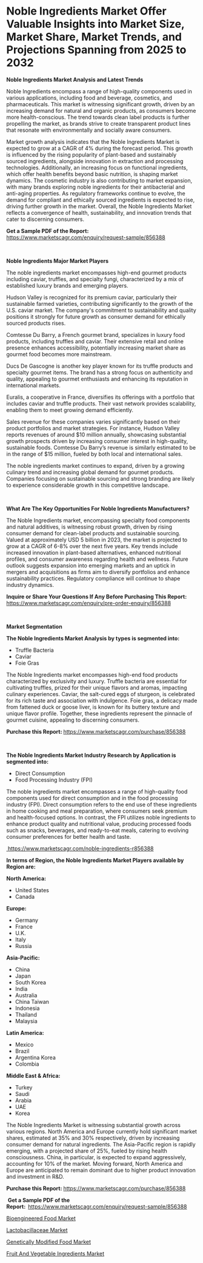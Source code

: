 <p><h1>Noble Ingredients Market Offer Valuable Insights into Market Size, Market Share, Market Trends, and Projections Spanning from 2025 to 2032</h1></p><p><strong>Noble Ingredients Market Analysis and Latest Trends</strong></p>
<p><p>Noble Ingredients encompass a range of high-quality components used in various applications, including food and beverage, cosmetics, and pharmaceuticals. This market is witnessing significant growth, driven by an increasing demand for natural and organic products, as consumers become more health-conscious. The trend towards clean label products is further propelling the market, as brands strive to create transparent product lines that resonate with environmentally and socially aware consumers.</p><p>Market growth analysis indicates that the Noble Ingredients Market is expected to grow at a CAGR of 4% during the forecast period. This growth is influenced by the rising popularity of plant-based and sustainably sourced ingredients, alongside innovation in extraction and processing technologies. Additionally, an increasing focus on functional ingredients, which offer health benefits beyond basic nutrition, is shaping market dynamics. The cosmetic industry is also contributing to market expansion, with many brands exploring noble ingredients for their antibacterial and anti-aging properties. As regulatory frameworks continue to evolve, the demand for compliant and ethically sourced ingredients is expected to rise, driving further growth in the market. Overall, the Noble Ingredients Market reflects a convergence of health, sustainability, and innovation trends that cater to discerning consumers.</p></p>
<p><strong>Get a Sample PDF of the Report:&nbsp;</strong> <a href="https://www.marketscagr.com/enquiry/request-sample/856388?utm_campaign=1944&utm_medium=2&utm_source=Github&utm_content=ia&utm_term=07042025&utm_id=noble-ingredients">https://www.marketscagr.com/enquiry/request-sample/856388</a></p>
<p>&nbsp;</p>
<p><strong>Noble Ingredients Major Market Players</strong></p>
<p><p>The noble ingredients market encompasses high-end gourmet products including caviar, truffles, and specialty fungi, characterized by a mix of established luxury brands and emerging players. </p><p>Hudson Valley is recognized for its premium caviar, particularly their sustainable farmed varieties, contributing significantly to the growth of the U.S. caviar market. The company's commitment to sustainability and quality positions it strongly for future growth as consumer demand for ethically sourced products rises.</p><p>Comtesse Du Barry, a French gourmet brand, specializes in luxury food products, including truffles and caviar. Their extensive retail and online presence enhances accessibility, potentially increasing market share as gourmet food becomes more mainstream.</p><p>Ducs De Gascogne is another key player known for its truffle products and specialty gourmet items. The brand has a strong focus on authenticity and quality, appealing to gourmet enthusiasts and enhancing its reputation in international markets.</p><p>Euralis, a cooperative in France, diversifies its offerings with a portfolio that includes caviar and truffle products. Their vast network provides scalability, enabling them to meet growing demand efficiently.</p><p>Sales revenue for these companies varies significantly based on their product portfolios and market strategies. For instance, Hudson Valley reports revenues of around $10 million annually, showcasing substantial growth prospects driven by increasing consumer interest in high-quality, sustainable foods. Comtesse Du Barry’s revenue is similarly estimated to be in the range of $15 million, fueled by both local and international sales.</p><p>The noble ingredients market continues to expand, driven by a growing culinary trend and increasing global demand for gourmet products. Companies focusing on sustainable sourcing and strong branding are likely to experience considerable growth in this competitive landscape.</p></p>
<p>&nbsp;</p>
<p><strong>What Are The Key Opportunities For Noble Ingredients Manufacturers?</strong></p>
<p><p>The Noble Ingredients market, encompassing specialty food components and natural additives, is witnessing robust growth, driven by rising consumer demand for clean-label products and sustainable sourcing. Valued at approximately USD 5 billion in 2023, the market is projected to grow at a CAGR of 6-8% over the next five years. Key trends include increased innovation in plant-based alternatives, enhanced nutritional profiles, and consumer awareness regarding health and wellness. Future outlook suggests expansion into emerging markets and an uptick in mergers and acquisitions as firms aim to diversify portfolios and enhance sustainability practices. Regulatory compliance will continue to shape industry dynamics.</p></p>
<p><strong>Inquire or Share Your Questions If Any Before Purchasing This Report:</strong> <a href="https://www.marketscagr.com/enquiry/pre-order-enquiry/856388?utm_campaign=1944&utm_medium=2&utm_source=Github&utm_content=ia&utm_term=07042025&utm_id=noble-ingredients">https://www.marketscagr.com/enquiry/pre-order-enquiry/856388</a></p>
<p>&nbsp;</p>
<p><strong>Market Segmentation</strong></p>
<p><strong>The Noble Ingredients Market Analysis by types is segmented into:</strong></p>
<p><ul><li>Truffle Bacteria</li><li>Caviar</li><li>Foie Gras</li></ul></p>
<p><p>The Noble Ingredients market encompasses high-end food products characterized by exclusivity and luxury. Truffle bacteria are essential for cultivating truffles, prized for their unique flavors and aromas, impacting culinary experiences. Caviar, the salt-cured eggs of sturgeon, is celebrated for its rich taste and association with indulgence. Foie gras, a delicacy made from fattened duck or goose liver, is known for its buttery texture and unique flavor profile. Together, these ingredients represent the pinnacle of gourmet cuisine, appealing to discerning consumers.</p></p>
<p><strong>Purchase this Report:&nbsp;</strong><a href="https://www.marketscagr.com/purchase/856388?utm_campaign=1944&utm_medium=2&utm_source=Github&utm_content=ia&utm_term=07042025&utm_id=noble-ingredients">https://www.marketscagr.com/purchase/856388</a></p>
<p>&nbsp;</p>
<p><strong>The Noble Ingredients Market Industry Research by Application is segmented into:</strong></p>
<p><ul><li>Direct Consumption</li><li>Food Processing Industry (FPI)</li></ul></p>
<p><p>The noble ingredients market encompasses a range of high-quality food components used for direct consumption and in the food processing industry (FPI). Direct consumption refers to the end use of these ingredients in home cooking and meal preparation, where consumers seek premium and health-focused options. In contrast, the FPI utilizes noble ingredients to enhance product quality and nutritional value, producing processed foods such as snacks, beverages, and ready-to-eat meals, catering to evolving consumer preferences for better health and taste.</p></p>
<p><a href="https://www.marketscagr.com/noble-ingredients-r856388?utm_campaign=1944&utm_medium=2&utm_source=Github&utm_content=ia&utm_term=07042025&utm_id=noble-ingredients">&nbsp;https://www.marketscagr.com/noble-ingredients-r856388</a></p>
<p><strong>In terms of Region, the Noble Ingredients Market Players available by Region are:</strong></p>
<p>
    <p> <strong> North America: </strong>
        <ul>
            <li>United States</li>
            <li>Canada</li>
        </ul>
        </p> 
    <p> <strong> Europe: </strong>
        <ul>
            <li>Germany</li>
            <li>France</li>
            <li>U.K.</li>
            <li>Italy</li>
            <li>Russia</li>
        </ul>
        </p> 
    <p> <strong> Asia-Pacific: </strong>
        <ul>
            <li>China</li>
            <li>Japan</li>
            <li>South Korea</li>
            <li>India</li>
            <li>Australia</li>
            <li>China Taiwan</li>
            <li>Indonesia</li>
            <li>Thailand</li>
            <li>Malaysia</li>
        </ul>
        </p> 
    <p> <strong> Latin America: </strong>
        <ul>
            <li>Mexico</li>
            <li>Brazil</li>
            <li>Argentina Korea</li>
            <li>Colombia</li>
        </ul>
        </p> 
    <p> <strong> Middle East & Africa: </strong>
        <ul>
            <li>Turkey</li>
            <li>Saudi</li>
            <li>Arabia</li>
            <li>UAE</li>
            <li>Korea</li>
        </ul>
    </p>
    </p>
<p><p>The Noble Ingredients Market is witnessing substantial growth across various regions. North America and Europe currently hold significant market shares, estimated at 35% and 30% respectively, driven by increasing consumer demand for natural ingredients. The Asia-Pacific region is rapidly emerging, with a projected share of 25%, fueled by rising health consciousness. China, in particular, is expected to expand aggressively, accounting for 10% of the market. Moving forward, North America and Europe are anticipated to remain dominant due to higher product innovation and investment in R&D.</p></p>
<p><strong>Purchase this Report: </strong><a href="https://www.marketscagr.com/purchase/856388?utm_campaign=1944&utm_medium=2&utm_source=Github&utm_content=ia&utm_term=07042025&utm_id=noble-ingredients">https://www.marketscagr.com/purchase/856388</a></p>
<p>&nbsp;<strong>Get a Sample PDF of the Report:&nbsp;&nbsp;</strong><a href="https://www.marketscagr.com/enquiry/request-sample/856388?utm_campaign=1944&utm_medium=2&utm_source=Github&utm_content=ia&utm_term=07042025&utm_id=noble-ingredients">https://www.marketscagr.com/enquiry/request-sample/856388</a></p>
<p><strong></strong></p>
<p><p><a href="https://github.com/darouthiamnl/Market-Research-Report-List-1/blob/main/bioengineered-food-market.md?utm_campaign=1944&utm_medium=2&utm_source=Github&utm_content=ia&utm_term=07042025&utm_id=noble-ingredients">Bioengineered Food Market</a></p><p><a href="https://github.com/Chiragrp22/Market-Research-Report-List-7/blob/main/lactobacillaceae-market.md?utm_campaign=1944&utm_medium=2&utm_source=Github&utm_content=ia&utm_term=07042025&utm_id=noble-ingredients">Lactobacillaceae Market</a></p><p><a href="https://github.com/kreilkoffas4/Market-Research-Report-List-1/blob/main/genetically-modified-food-market.md?utm_campaign=1944&utm_medium=2&utm_source=Github&utm_content=ia&utm_term=07042025&utm_id=noble-ingredients">Genetically Modified Food Market</a></p><p><a href="https://github.com/duerknikko44/Market-Research-Report-List-1/blob/main/fruit-and-vegetable-ingredients-market.md?utm_campaign=1944&utm_medium=2&utm_source=Github&utm_content=ia&utm_term=07042025&utm_id=noble-ingredients">Fruit And Vegetable Ingredients Market</a></p></p>